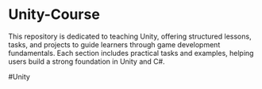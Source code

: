 # Unity-Course
This repository is dedicated to teaching Unity, offering structured lessons, tasks, and projects to guide learners through game development fundamentals. Each section includes practical tasks and examples, helping users build a strong foundation in Unity and C#.

#Unity


